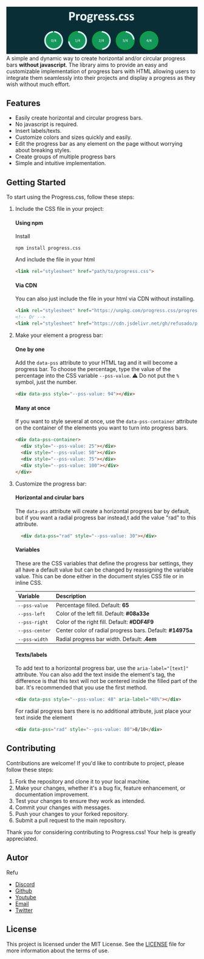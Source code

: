 
![Demo](./assets/banner.png)
A simple and dynamic way to create horizontal and/or circular progress bars **without javascript**. The library aims to provide an easy and customizable implementation of progress bars with HTML allowing users to integrate them seamlessly into their projects and display a progress as they wish without much effort.

## Features
- Easily create horizontal and circular progress bars.
- No javascript is required.
- Insert labels/texts.
- Customize colors and sizes quickly and easily.
- Edit the progress bar as any element on the page without worrying about breaking styles.
- Create groups of multiple progress bars
- Simple and intuitive implementation.

## Getting Started
To start using the Progress.css, follow these steps:

1. Include the CSS file in your project:

    #### Using npm
    Install
    ```
    npm install progress.css
    ```
    And include the file in your html
    ```html
    <link rel="stylesheet" href="path/to/progress.css">
    ```
    #### Via CDN
    You can also just include the file in your html via CDN without installing.
    ```html
    <link rel="stylesheet" href="https://unpkg.com/progress.css/progress.min.css">
    <!-- Or -->
    <link rel="stylesheet" href="https://cdn.jsdelivr.net/gh/refusado/progress.css/progress.min.css">
    ```

2. Make your element a progress bar:
    #### One by one
    Add the `data-pss` attribute to your HTML tag and it will become a progress bar. To choose the percentage, type the value of the percentage into the CSS variable `--pss-value`. ⚠️ Do not put the `%` symbol, just the number.
    ```html
    <div data-pss style="--pss-value: 94"></div>
    ```
    
    #### Many at once
    If you want to style several at once, use the `data-pss-container` attribute on the container of the elements you want to turn into progress bars.
    ```html
    <div data-pss-container>
      <div style="--pss-value: 25"></div>
      <div style="--pss-value: 50"></div>
      <div style="--pss-value: 75"></div>
      <div style="--pss-value: 100"></div>
    </div>
    ```


3. Customize the progress bar:
    #### Horizontal and cirular bars
    The `data-pss` attribute will create a horizontal progress bar by default, but if you want a radial progress bar instead,t add the value "rad" to this attribute.

    ```html
      <div data-pss="rad" style="--pss-value: 30"></div>
    ```
    #### Variables
    These are the CSS variables that define the progress bar settings, they all have a default value but can be changed by reassigning the variable value. This can be done either in the document styles CSS file or in inline CSS.

    | Variable                   | Description |
    |----------------------------|-------------|
    | `--pss-value`  | Percentage filled. Default: **65** |
    | `--pss-left`   | Color of the left fill. Default: **#08a33e** |
    | `--pss-right`  | Color of the right fill. Default: **#DDF4F9** |
    | `--pss-center` | Center color of radial progress bars. Default: **#14975a** |
    | `--pss-width`  | Radial progress bar width. Default: **.4em** |

    #### Texts/labels
    To add text to a horizontal progress bar, use the `aria-label="[text]"` attribute. You can also add the text inside the element's tag, the difference is that this text will not be centered inside the filled part of the bar. It's recommended that you use the first method.

    ```html
    <div data-pss style="--pss-value: 48" aria-label="48%"></div>
    ```
    For radial progress bars there is no additional attribute, just place your text inside the element
    ```html
    <div data-pss="rad" style="--pss-value: 80">8/10</div>
    ```

## Contributing

Contributions are welcome! If you'd like to contribute to project, please follow these steps:

1. Fork the repository and clone it to your local machine.
2. Make your changes, whether it's a bug fix, feature enhancement, or documentation improvement.
3. Test your changes to ensure they work as intended.
4. Commit your changes with messages.
5. Push your changes to your forked repository.
6. Submit a pull request to the main repository.

Thank you for considering contributing to Progress.css! Your help is greatly appreciated.

## Autor

Refu

- [Discord](https://discord.com/users/412685400847679508)
- [Github](https://github.com/refusado)
- [Youtube](https://www.youtube.com/@refusado)
- [Email](mailto:refusado@gmail.com)
- [Twitter](https://twitter.com/refusado)

## License

This project is licensed under the  MIT License. See the [LICENSE](https://github.com/refusado/progress.css/blob/main/LICENSE) file for more information about the terms of use.